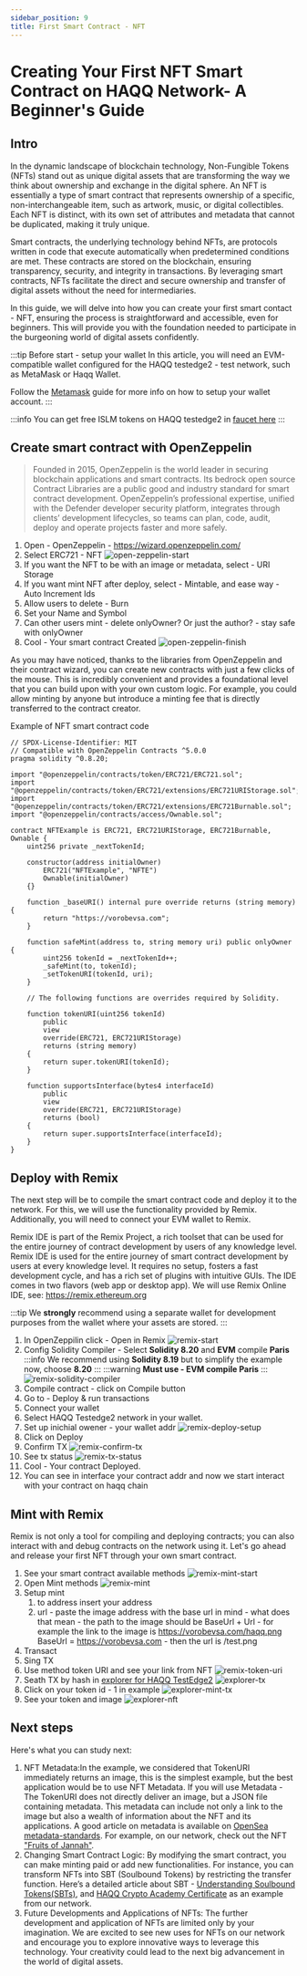 ```yaml
---
sidebar_position: 9
title: First Smart Contract - NFT
---
```


# Creating Your First NFT Smart Contract on HAQQ Network- A Beginner's Guide

## Intro

In the dynamic landscape of blockchain technology, Non-Fungible Tokens (NFTs) stand out as unique digital assets that are transforming the way we think about ownership and exchange in the digital sphere. An NFT is essentially a type of smart contract that represents ownership of a specific, non-interchangeable item, such as artwork, music, or digital collectibles. Each NFT is distinct, with its own set of attributes and metadata that cannot be duplicated, making it truly unique.

Smart contracts, the underlying technology behind NFTs, are protocols written in code that execute automatically when predetermined conditions are met. These contracts are stored on the blockchain, ensuring transparency, security, and integrity in transactions. By leveraging smart contracts, NFTs facilitate the direct and secure ownership and transfer of digital assets without the need for intermediaries.

In this guide, we will delve into how you can create your first smart contact - NFT, ensuring the process is straightforward and accessible, even for beginners. This will provide you with the foundation needed to participate in the burgeoning world of digital assets confidently.

:::tip
Before start - setup your wallet
In this article, you will need an EVM-compatible wallet configured for the HAQQ testedge2 - test network, such as MetaMask or Haqq Wallet.

Follow the [Metamask](../user-guides/connect-your-wallet/Metamask/#connect-to-testnet) guide for more info on how to setup your wallet account.
:::

:::info
You can get free ISLM tokens on HAQQ testedge2 in [faucet here](../../develop/faucet/#request-tokens-on-web)
:::

## Create smart contract with OpenZeppelin

> Founded in 2015, OpenZeppelin is the world leader in securing blockchain applications and smart contracts. Its bedrock open source Contract Libraries are a public good and industry standard for smart contract development. OpenZeppelin’s professional expertise, unified with the Defender developer security platform, integrates through clients’ development lifecycles, so teams can plan, code, audit, deploy and operate projects faster and more safely.

1. Open - OpenZeppelin - https://wizard.openzeppelin.com/
2. Select ERC721 - NFT
   ![open-zeppelin-start](/img/user_guides/open-zeppelin-start.png)
3. If you want the NFT to be with an image or metadata, select - URI Storage
4. If you want mint NFT after deploy, select - Mintable, and ease way - Auto Increment Ids
5. Allow users to delete - Burn
6. Set your Name and Symbol
7. Can other users mint - delete onlyOwner? Or just the author? - stay safe with onlyOwner
8. Cool - Your smart contract Created
   ![open-zeppelin-finish](/img/user_guides/open-zeppelin-finish.png)

As you may have noticed, thanks to the libraries from OpenZeppelin and their contract wizard, you can create new contracts with just a few clicks of the mouse. This is incredibly convenient and provides a foundational level that you can build upon with your own custom logic. For example, you could allow minting by anyone but introduce a minting fee that is directly transferred to the contract creator.

Example of NFT smart contract code

```solidity
// SPDX-License-Identifier: MIT
// Compatible with OpenZeppelin Contracts ^5.0.0
pragma solidity ^0.8.20;

import "@openzeppelin/contracts/token/ERC721/ERC721.sol";
import "@openzeppelin/contracts/token/ERC721/extensions/ERC721URIStorage.sol";
import "@openzeppelin/contracts/token/ERC721/extensions/ERC721Burnable.sol";
import "@openzeppelin/contracts/access/Ownable.sol";

contract NFTExample is ERC721, ERC721URIStorage, ERC721Burnable, Ownable {
    uint256 private _nextTokenId;

    constructor(address initialOwner)
        ERC721("NFTExample", "NFTE")
        Ownable(initialOwner)
    {}

    function _baseURI() internal pure override returns (string memory) {
        return "https://vorobevsa.com";
    }

    function safeMint(address to, string memory uri) public onlyOwner {
        uint256 tokenId = _nextTokenId++;
        _safeMint(to, tokenId);
        _setTokenURI(tokenId, uri);
    }

    // The following functions are overrides required by Solidity.

    function tokenURI(uint256 tokenId)
        public
        view
        override(ERC721, ERC721URIStorage)
        returns (string memory)
    {
        return super.tokenURI(tokenId);
    }

    function supportsInterface(bytes4 interfaceId)
        public
        view
        override(ERC721, ERC721URIStorage)
        returns (bool)
    {
        return super.supportsInterface(interfaceId);
    }
}
```

## Deploy with Remix

The next step will be to compile the smart contract code and deploy it to the network. For this, we will use the functionality provided by Remix. Additionally, you will need to connect your EVM wallet to Remix.

Remix IDE is part of the Remix Project, a rich toolset that can be used for the entire journey of contract development by users of any knowledge level. Remix IDE is used for the entire journey of smart contract development by users at every knowledge level. It requires no setup, fosters a fast development cycle, and has a rich set of plugins with intuitive GUIs. The IDE comes in two flavors (web app or desktop app). We will use Remix Online IDE, see: https://remix.ethereum.org

:::tip
We **strongly** recommend using a separate wallet for development purposes from the wallet where your assets are stored.
:::

1. In OpenZeppilin click - Open in Remix
   ![remix-start](/img/user_guides/remix-start.png)
2. Config Solidity Compiler - Select **Solidity 8.20** and **EVM** compile **Paris**
   :::info
   We recommend using **Solidity 8.19** but to simplify the example now, choose **8.20**
   :::
   :::warning
   **Must use - EVM compile Paris**
   :::
   ![remix-solidity-compiler](/img/user_guides/remix-solidity-compiler.png)
3. Compile contract - click on Compile button
4. Go to - Deploy & run transactions
5. Connect your wallet
6. Select HAQQ Testedge2 network in your wallet.
7. Set up inichial owener - your wallet addr
   ![remix-deploy-setup](/img/user_guides/remix-deploy-setup.png)
8. Click on Deploy
9. Confirm TX
   ![remix-confirm-tx](/img/user_guides/remix-confirm-tx.png)
10. See tx status
    ![remix-tx-status](/img/user_guides/remix-tx-status.png)
11. Cool - Your contract Deployed.
12. You can see in interface your contract addr and now we start interact with your contract on haqq chain

## Mint with Remix

Remix is not only a tool for compiling and deploying contracts; you can also interact with and debug contracts on the network using it. Let's go ahead and release your first NFT through your own smart contract.

1. See your smart contract available methods
   ![remix-mint-start](/img/user_guides/remix-mint-start.png)
2. Open Mint methods
   ![remix-mint](/img/user_guides/remix-mint.png)
3. Setup mint
   1. to address insert your address
   2. url - paste the image address with the base url in mind - what does that mean - the path to the image should be BaseUrl + Url - for example the link to the image is https://vorobevsa.com/haqq.png BaseUrl = https://vorobevsa.com - then the url is /test.png
4. Transact
5. Sing TX
6. Use method token URI and see your link from NFT
   ![remix-token-uri](/img/user_guides/remix-token-uri.png)
7. Seath TX by hash in [explorer for HAQQ TestEdge2](https://explorer.testedge2.haqq.network)
   ![explorer-tx](/img/user_guides/explorer-tx.png)
8. Click on your token id - 1 in example
   ![explorer-mint-tx](/img/user_guides/explorer-mint-tx.png)
9. See your token and image
   ![explorer-nft](/img/user_guides/explorer-nft.png)

## Next steps

Here's what you can study next:

1. NFT Metadata:In the example, we considered that TokenURI immediately returns an image, this is the simplest example, but the best application would be to use NFT Metadata. If you will use Metadata - The TokenURI does not directly deliver an image, but a JSON file containing metadata. This metadata can include not only a link to the image but also a wealth of information about the NFT and its applications. A good article on metadata is available on [OpenSea metadata-standards](https://docs.opensea.io/docs/metadata-standards). For example, on our network, check out the NFT ["Fruits of Jannah"](https://explorer.haqq.network/token/0xe5C15B68cfE3182c106f60230A1bE377ceaad483/instance/1?tab=metadata).
2. Changing Smart Contract Logic: By modifying the smart contract, you can make minting paid or add new functionalities. For instance, you can transform NFTs into SBT (Soulbound Tokens) by restricting the transfer function. Here’s a detailed article about SBT - [Understanding Soulbound Tokens(SBTs)](https://haqq.network/blog/soulbound-tokens), and [HAQQ Crypto Academy Certificate](https://explorer.haqq.network/token/0x22CC1c235892d84453AAe398237449530e653bd3) as an example from our network.
3. Future Developments and Applications of NFTs: The further development and application of NFTs are limited only by your imagination. We are excited to see new uses for NFTs on our network and encourage you to explore innovative ways to leverage this technology. Your creativity could lead to the next big advancement in the world of digital assets.
